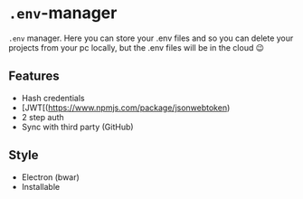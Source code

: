 # `.env`-manager
`.env` manager. Here you can store your .env files and so you can delete your projects from your pc locally, but the .env files will be in the cloud 😉

## Features
- Hash credentials
- [JWT[(https://www.npmjs.com/package/jsonwebtoken)
- 2 step auth
- Sync with third party (GitHub)

## Style
- Electron (bwar)
- Installable
